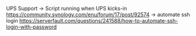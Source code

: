 UPS Support
-> Script running when UPS kicks-in
https://community.synology.com/enu/forum/17/post/92574
-> automate ssh login
https://serverfault.com/questions/241588/how-to-automate-ssh-login-with-password
